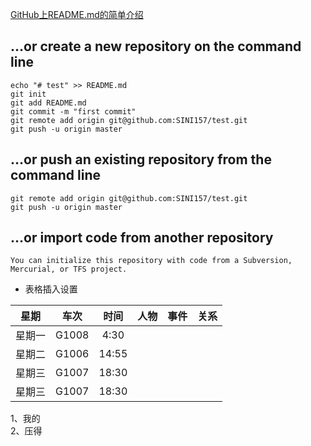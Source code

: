 [GitHub上README.md的简单介绍](https://www.cnblogs.com/longronglang/p/8453047.html "悬停显示")

…or create a new repository on the command line
---------------------------------------------------
```
echo "# test" >> README.md
git init
git add README.md
git commit -m "first commit"
git remote add origin git@github.com:SINI157/test.git
git push -u origin master
```
…or push an existing repository from the command line
-----------------------------------------------------
```
git remote add origin git@github.com:SINI157/test.git
git push -u origin master
```
…or import code from another repository
---------------------------------------
`
You can initialize this repository with code from a Subversion, Mercurial, or TFS project.
`
* 表格插入设置

| 星期|车次|时间|人物|事件|关系|
|:---:|:---:|:---:|:---:|:---:|:---:|
|星期一|G1008|4:30|
|星期二|G1006|14:55|
|星期三|G1007|18:30|
|星期三|G1007|18:30|

1、我的<br>
2、压得
